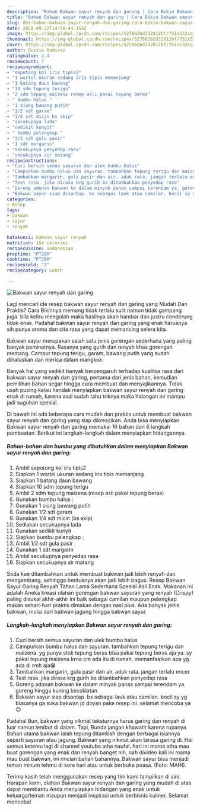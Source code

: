 ```yaml
---
description: "Bahan Bakwan sayur renyah dan garing | Cara Bikin Bakwan sayur renyah dan garing Yang Enak Dan Mudah"
title: "Bahan Bakwan sayur renyah dan garing | Cara Bikin Bakwan sayur renyah dan garing Yang Enak Dan Mudah"
slug: 865-bahan-bakwan-sayur-renyah-dan-garing-cara-bikin-bakwan-sayur-renyah-dan-garing-yang-enak-dan-mudah
date: 2020-09-22T14:50:44.154Z
image: https://img-global.cpcdn.com/recipes/5278626d332812bf/751x532cq70/bakwan-sayur-renyah-dan-garing-foto-resep-utama.jpg
thumbnail: https://img-global.cpcdn.com/recipes/5278626d332812bf/751x532cq70/bakwan-sayur-renyah-dan-garing-foto-resep-utama.jpg
cover: https://img-global.cpcdn.com/recipes/5278626d332812bf/751x532cq70/bakwan-sayur-renyah-dan-garing-foto-resep-utama.jpg
author: Gussie Ramirez
ratingvalue: 3.4
reviewcount: 7
recipeingredient:
- "sepotong kol iris tipis2"
- "1 wortel ukuran sedang iris tipis memanjang"
- "1 batang daun bawang"
- "10 sdm tepung terigu"
- "2 sdm tepung maizena resep asli pakai tepung beras"
- " bumbu halus "
- "1 siung bawang putih"
- "1/2 sdt garam"
- "1/4 sdt micin bs skip"
- "secukupnya lada"
- "sedikit kunyit"
- " bumbu pelengkap "
- "1/2 sdt gula pasir"
- "1 sdt margarin"
- "secukupnya penyedap rasa"
- "secukupnya air matang"
recipeinstructions:
- "Cuci bersih semua sayuran dan ulek bumbu halus"
- "Campurkan bumbu halus dan sayuran. tambahkan tepung terigu dan maizena. yg punya stok tepung beras bisa pakai tepung beras aja ya. sy pakai tepung maizena krna cm ada itu di rumah. memanfaatkan apa yg ada di rmh aja😁"
- "Tambahkan margarin, gula pasir dan air. aduk rata. jangan terlalu encer"
- "Test rasa. jika dirasa krg gurih bs ditambahkan penyedap rasa"
- "Goreng adonan bakwan ke dalam minyak panas sampai terendam ya. goreng hingga kuning kecoklatan"
- "Bakwan sayur siap disantap. bs sebagai lauk atau camilan. bocil sy yg biasanya ga suka bakwan jd doyan pake resep ini. selamat mencoba ya😊"
categories:
- Resep
tags:
- bakwan
- sayur
- renyah

katakunci: bakwan sayur renyah 
nutrition: 154 calories
recipecuisine: Indonesian
preptime: "PT28M"
cooktime: "PT36M"
recipeyield: "2"
recipecategory: Lunch

---
```



![Bakwan sayur renyah dan garing](https://img-global.cpcdn.com/recipes/5278626d332812bf/751x532cq70/bakwan-sayur-renyah-dan-garing-foto-resep-utama.jpg)

Lagi mencari ide resep bakwan sayur renyah dan garing yang Mudah Dan Praktis? Cara Bikinnya memang tidak terlalu sulit namun tidak gampang juga. bila keliru mengolah maka hasilnya akan hambar dan justru cenderung tidak enak. Padahal bakwan sayur renyah dan garing yang enak harusnya sih punya aroma dan cita rasa yang dapat memancing selera kita.

Bakwan sayur merupakan salah satu jenis gorengan sederhana yang paling banyak peminatnya. Rasanya yang gurih dan renyah khas gorengan memang. Campur tepung terigu, garam, bawang putih yang sudah dihaluskan dan merica dalam mangkok.

Banyak hal yang sedikit banyak berpengaruh terhadap kualitas rasa dari bakwan sayur renyah dan garing, pertama dari jenis bahan, kemudian pemilihan bahan segar hingga cara membuat dan menyajikannya. Tidak usah pusing kalau hendak menyiapkan bakwan sayur renyah dan garing enak di rumah, karena asal sudah tahu triknya maka hidangan ini mampu jadi suguhan spesial.


Di bawah ini ada beberapa cara mudah dan praktis untuk membuat bakwan sayur renyah dan garing yang siap dikreasikan. Anda bisa menyiapkan Bakwan sayur renyah dan garing memakai 16 bahan dan 6 langkah pembuatan. Berikut ini langkah-langkah dalam menyiapkan hidangannya.

<!--inarticleads1-->

##### Bahan-bahan dan bumbu yang dibutuhkan dalam menyiapkan Bakwan sayur renyah dan garing:

1. Ambil sepotong kol iris tipis2
1. Siapkan 1 wortel ukuran sedang iris tipis memanjang
1. Siapkan 1 batang daun bawang
1. Siapkan 10 sdm tepung terigu
1. Ambil 2 sdm tepung maizena (resep asli pakai tepung beras)
1. Gunakan  bumbu halus :
1. Gunakan 1 siung bawang putih
1. Gunakan 1/2 sdt garam
1. Gunakan 1/4 sdt micin (bs skip)
1. Sediakan secukupnya lada
1. Gunakan sedikit kunyit
1. Siapkan  bumbu pelengkap :
1. Ambil 1/2 sdt gula pasir
1. Gunakan 1 sdt margarin
1. Ambil secukupnya penyedap rasa
1. Siapkan secukupnya air matang


Soda kue ditambahkan untuk membuat bakwan jadi lebih renyah dan mengembang, sehingga bentuknya akan jadi lebih bagus. Resep Bakwan Sayur Garing Renyah Tahan Lama Sederhana Spesial Asli Enak. Makanan ini adalah Aneka kreasi olahan gorengan bakwan sayuran yang renyah (Crispy) paling disukai akhir-akhir ini baik sebagai camilan maupun pelengkap makan sehari-hari praktis dimakan dengan nasi plus. Ada banyak jenis bakwan, mulai dari bakwan jagung hingga bakwan sayur. 

<!--inarticleads2-->

##### Langkah-langkah menyiapkan Bakwan sayur renyah dan garing:

1. Cuci bersih semua sayuran dan ulek bumbu halus
1. Campurkan bumbu halus dan sayuran. tambahkan tepung terigu dan maizena. yg punya stok tepung beras bisa pakai tepung beras aja ya. sy pakai tepung maizena krna cm ada itu di rumah. memanfaatkan apa yg ada di rmh aja😁
1. Tambahkan margarin, gula pasir dan air. aduk rata. jangan terlalu encer
1. Test rasa. jika dirasa krg gurih bs ditambahkan penyedap rasa
1. Goreng adonan bakwan ke dalam minyak panas sampai terendam ya. goreng hingga kuning kecoklatan
1. Bakwan sayur siap disantap. bs sebagai lauk atau camilan. bocil sy yg biasanya ga suka bakwan jd doyan pake resep ini. selamat mencoba ya😊


Padahal Bun, bakwan yang nikmat teksturnya harus garing dan renyah di luar namun lembut di dalam. Tapi, Bunda jangan khawatir karena rupanya Bahan utama bakwan ialah tepung ditambah dengan berbagai isiannya seperti sayuran atau jagung. Bakwan yang nikmat akan terasa garing di. Hai semua.ketemu lagi di channel youtube atha naufal. hari ini mama atha mau buat gorengan yang enak dan renyah banget nih, nah divideo kali ini mama mau buat bakwan, ini rincian bahan bahannya. Bakwan sayur bisa menjadi teman minum tehmu di sore hari atau untuk berbuka puasa. (Foto: MAHI). 

Terima kasih telah menggunakan resep yang tim kami tampilkan di sini. Harapan kami, olahan Bakwan sayur renyah dan garing yang mudah di atas dapat membantu Anda menyiapkan hidangan yang enak untuk keluarga/teman maupun menjadi inspirasi untuk berbisnis kuliner. Selamat mencoba!

